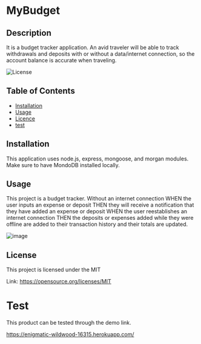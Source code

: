 # MyBudget

## Description
It is a budget tracker application. An avid traveler will be able to track withdrawals and deposits with or without a data/internet connection, so the account balance is accurate when   traveling.

![License](https://img.shields.io/badge/license-MIT-Blue.svg)

## Table of Contents

  * [Installation](#installation)
  * [Usage](#usage)
  * [Licence](#license)
  * [test](#test)

## Installation
This application uses node.js, express, mongoose, and morgan  modules. Make sure to have MondoDB installed locally.

## Usage
This project is a budget tracker. Without an internet connection WHEN the user inputs an expense or deposit THEN they will receive a notification that they have added an expense or deposit WHEN the user reestablishes an internet connection THEN the deposits or expenses added while they were offline are added to their transaction history and their totals are updated.

![image](https://user-images.githubusercontent.com/88918693/147765060-280aefee-c4d0-4ade-9433-6f161d54c3d6.png)

## License
This project is licensed under the MIT

Link: https://opensource.org/licenses/MIT


# Test
This product can be tested through the demo link.

https://enigmatic-wildwood-16315.herokuapp.com/
